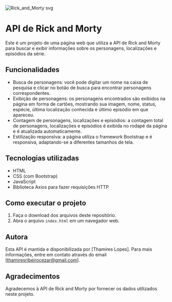 ![Rick_and_Morty svg](https://github.com/Thamireslopescz/API-ProjFinal-RM/assets/100656019/39114472-8c71-485f-8bb0-0d66119b1add)

# API de Rick and Morty

Este é um projeto de uma página web que utiliza a API de Rick and Morty para buscar e exibir informações sobre os personagens, localizações e episódios da série.

## Funcionalidades

- Busca de personagens: você pode digitar um nome na caixa de pesquisa e clicar no botão de busca para encontrar personagens correspondentes.
- Exibição de personagens: os personagens encontrados são exibidos na página em forma de cartões, mostrando sua imagem, nome, status, espécie, última localização conhecida e último episódio em que apareceu.
- Contagem de personagens, localizações e episódios: a contagem total de personagens, localizações e episódios é exibida no rodapé da página e é atualizada automaticamente.
- Estilização responsiva: a página utiliza o framework Bootstrap e é responsiva, adaptando-se a diferentes tamanhos de tela.

## Tecnologias utilizadas

- HTML
- CSS (com Bootstrap)
- JavaScript
- Biblioteca Axios para fazer requisições HTTP

## Como executar o projeto

1. Faça o download dos arquivos deste repositório.
2. Abra o arquivo `index.html` em um navegador web.

## Autora

Esta API é mantida e disponibilizada por [Thamires Lopes]. Para mais informações, entre em contato através do email [thamiresribeirocezar@gmail.com].

## Agradecimentos

Agradecemos à API de Rick and Morty por fornecer os dados utilizados neste projeto.

